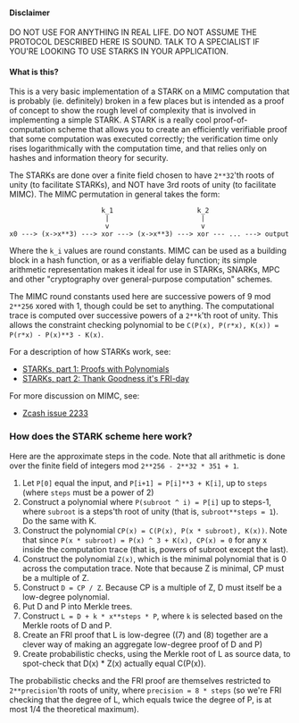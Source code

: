 #### Disclaimer

DO NOT USE FOR ANYTHING IN REAL LIFE. DO NOT ASSUME THE PROTOCOL DESCRIBED HERE IS SOUND. TALK TO A SPECIALIST IF YOU'RE LOOKING TO USE STARKS IN YOUR APPLICATION.

#### What is this?

This is a very basic implementation of a STARK on a MIMC computation that is probably (ie. definitely) broken in a few places but is intended as a proof of concept to show the rough level of complexity that is involved in implementing a simple STARK. A STARK is a really cool proof-of-computation scheme that allows you to create an efficiently verifiable proof that some computation was executed correctly; the verification time only rises logarithmically with the computation time, and that relies only on hashes and information theory for security.

The STARKs are done over a finite field chosen to have `2**32`'th roots of unity (to facilitate STARKs), and NOT have 3rd roots of unity (to facilitate MIMC). The MIMC permutation in general takes the form:

                           k_1                     k_2
                            |                       |
                            v                       v
    x0 ---> (x->x**3) ---> xor ---> (x->x**3) ---> xor --- ... ---> output

Where the `k_i` values are round constants. MIMC can be used as a building block in a hash function, or as a verifiable delay function; its simple arithmetic representation makes it ideal for use in STARKs, SNARKs, MPC and other "cryptography over general-purpose computation" schemes.

The MIMC round constants used here are successive powers of 9 mod `2**256` xored with 1, though could be set to anything. The computational trace is computed over successive powers of a `2**k`'th root of unity. This allows the constraint checking polynomial to be `C(P(x), P(r*x), K(x)) = P(r*x) - P(x)**3 - K(x)`.

For a description of how STARKs work, see:

* [STARKs, part 1: Proofs with Polynomials](https://vitalik.ca/general/2017/11/09/starks_part_1.html)
* [STARKs, part 2: Thank Goodness it's FRI-day](https://vitalik.ca/general/2017/11/22/starks_part_2.html)

For more discussion on MIMC, see:

* [Zcash issue 2233](https://github.com/zcash/zcash/issues/2233)

### How does the STARK scheme here work?

Here are the approximate steps in the code. Note that all arithmetic is done over the finite field of integers mod `2**256 - 2**32 * 351 + 1`.

1. Let `P[0]` equal the input, and `P[i+1] = P[i]**3 + K[i]`, up to `steps` (where `steps` must be a power of 2)
2. Construct a polynomial where `P(subroot ^ i) = P[i]` up to steps-1, where `subroot` is a steps'th root of unity (that is, `subroot**steps = 1`). Do the same with K.
3. Construct the polynomial `CP(x) = C(P(x), P(x * subroot), K(x))`. Note that since `P(x * subroot) = P(x) ^ 3 + K(x), CP(x) = 0` for any x inside the computation trace (that is, powers of subroot except the last).
4. Construct the polynomial `Z(x)`, which is the minimal polynomial that is 0 across the computation trace. Note that because Z is minimal, CP must be a multiple of Z.
5. Construct `D = CP / Z`. Because CP is a multiple of Z, D must itself be a low-degree polynomial.
6. Put D and P into Merkle trees.
7. Construct `L = D + k * x**steps * P`, where `k` is selected based on the Merkle roots of D and P.
8. Create an FRI proof that L is low-degree ((7) and (8) together are a clever way of making an aggregate low-degree proof of D and P)
9. Create probabilistic checks, using the Merkle root of L as source data, to spot-check that D(x) * Z(x) actually equal C(P(x)).

The probabilistic checks and the FRI proof are themselves restricted to `2**precision`'th roots of unity, where `precision = 8 * steps` (so we're FRI checking that the degree of L, which equals twice the degree of P, is at most 1/4 the theoretical maximum).
